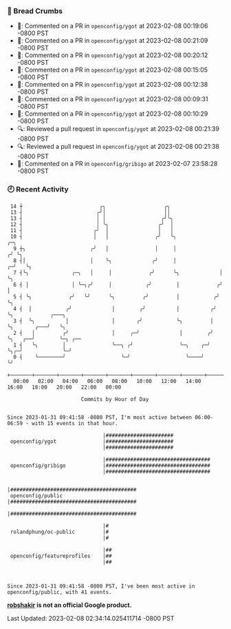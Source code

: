 ### 🍞 Bread Crumbs

 * 💬: Commented on a PR in  `openconfig/ygot` at 2023-02-08 00:19:06 -0800 PST
 * 💬: Commented on a PR in  `openconfig/ygot` at 2023-02-08 00:21:09 -0800 PST
 * 💬: Commented on a PR in  `openconfig/ygot` at 2023-02-08 00:20:12 -0800 PST
 * 💬: Commented on a PR in  `openconfig/ygot` at 2023-02-08 00:15:05 -0800 PST
 * 💬: Commented on a PR in  `openconfig/ygot` at 2023-02-08 00:12:38 -0800 PST
 * 💬: Commented on a PR in  `openconfig/ygot` at 2023-02-08 00:09:31 -0800 PST
 * 💬: Commented on a PR in  `openconfig/ygot` at 2023-02-08 00:10:29 -0800 PST
 * 🔍: Reviewed a pull request in  `openconfig/ygot` at 2023-02-08 00:21:39 -0800 PST
 * 🔍: Reviewed a pull request in  `openconfig/ygot` at 2023-02-08 00:21:38 -0800 PST
 * 💬: Commented on a PR in  `openconfig/gribigo` at 2023-02-07 23:58:28 -0800 PST

### 🕘 Recent Activity
```
 14 ┼                         ╭╮                   ╭╮
 13 ┤                        ╭╯│                   ││
 13 ┤                        │ │                  ╭╯╰╮
 12 ┤                        │ ╰╮                ╭╯  │
 11 ┤                       ╭╯  │                │   │
 10 ┤                       │   │               ╭╯   ╰╮                 ╭─╮
  9 ┼╮                     ╭╯   │               │     │                ╭╯ ╰╮
  8 ┤│                     │    ╰╮             ╭╯     │              ╭─╯   ╰╮
  7 ┤╰╮              ╭─╮   │     │            ╭╯      ╰╮             │      ╰╮
  6 ┤ │              │ ╰─╮╭╯     │           ╭╯        │            ╭╯       │
  5 ┤ ╰╮            ╭╯   ╰╯      ╰╮         ╭╯         │           ╭╯        ╰╮
  4 ┤  │           ╭╯             │        ╭╯          │          ╭╯          ╰╮            ╭───╮
  3 ┤  ╰╮          │              │       ╭╯           ╰╮         │            ╰╮       ╭───╯   ╰╮
  2 ┤   │         ╭╯              │     ╭─╯             │        ╭╯             ╰╮   ╭──╯        ╰─╮ ╭──
  1 ┤   ╰╮        │               ╰──╮ ╭╯               ╰─╮    ╭─╯               ╰╮╭─╯             ╰─╯
  0 ┤    ╰────────╯                  ╰─╯                  ╰────╯                  ╰╯
    +───────+───────+───────+───────+───────+───────+───────+───────+───────+───────+───────+───────+────
  00:00   02:00   04:00   06:00   08:00   10:00   12:00   14:00   16:00   18:00   20:00   22:00   00:00   

						Commits by Hour of Day


Since 2023-01-31 09:41:58 -0800 PST, I'm most active between 06:00-06:59 - with 15 events in that hour.

```



```
                               |######################
 openconfig/ygot               |######################
                               |######################

                               |##################################
 openconfig/gribigo            |##################################
                               |##################################

                               |#########################################
 openconfig/public             |#########################################
                               |#########################################

                               |#
 rolandphung/oc-public         |#
                               |#

                               |##
 openconfig/featureprofiles    |##
                               |##



Since 2023-01-31 09:41:58 -0800 PST, I've been most active in openconfig/public, with 41 events.

```
**[robshakir](mailto:robjs@google.com) is not an official Google product.**  


Last Updated: 2023-02-08 02:34:14.025411714 -0800 PST
